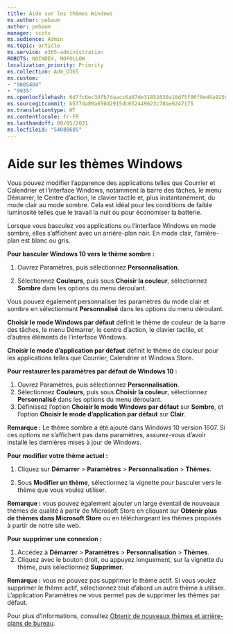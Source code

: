 ```yaml
---
title: Aide sur les thèmes Windows
ms.author: pebaum
author: pebaum
manager: scotv
ms.audience: Admin
ms.topic: article
ms.service: o365-administration
ROBOTS: NOINDEX, NOFOLLOW
localization_priority: Priority
ms.collection: Adm_O365
ms.custom:
- "9005404"
- "9935"
ms.openlocfilehash: 6d7fc6ec34fb7daacc6a07de31851630a10d75f06f0ed4a91565330e9eb9ff4e
ms.sourcegitcommit: b5f7da89a650d2915dc652449623c78be6247175
ms.translationtype: HT
ms.contentlocale: fr-FR
ms.lasthandoff: 08/05/2021
ms.locfileid: "54088685"
---
```

# <a name="help-with-windows-themes"></a>Aide sur les thèmes Windows

Vous pouvez modifier l’apparence des applications telles que Courrier et Calendrier et l’interface Windows, notamment la barre des tâches, le menu Démarrer, le Centre d’action, le clavier tactile et, plus instantanément, du mode clair au mode sombre. Cela est idéal pour les conditions de faible luminosité telles que le travail la nuit ou pour économiser la batterie.  

Lorsque vous basculez vos applications ou l’interface Windows en mode sombre, elles s’affichent avec un arrière-plan noir. En mode clair, l’arrière-plan est blanc ou gris.
 
**Pour basculer Windows 10 vers le thème sombre :**

1. Ouvrez Paramètres, puis sélectionnez **Personnalisation**.
  
1. Sélectionnez **Couleurs**, puis sous **Choisir la couleur**, sélectionnez **Sombre** dans les options du menu déroulant.

Vous pouvez également personnaliser les paramètres du mode clair et sombre en sélectionnant **Personnalisé** dans les options du menu déroulant.

**Choisir le mode Windows par défaut** définit le thème de couleur de la barre des tâches, le menu Démarrer, le centre d’action, le clavier tactile, et d’autres éléments de l’interface Windows.  

**Choisir le mode d’application par défaut** définit le thème de couleur pour les applications telles que Courrier, Calendrier et Windows Store.
 
**Pour restaurer les paramètres par défaut de Windows 10 :**

1. Ouvrez Paramètres, puis sélectionnez **Personnalisation**.  
1. Sélectionnez **Couleurs**, puis sous **Choisir la couleur**, sélectionnez **Personnalisé** dans les options du menu déroulant.  
1. Définissez l’option **Choisir le mode Windows par défaut** sur **Sombre**, et l’option **Choisir le mode d’application par défaut** sur **Clair**.

**Remarque :** Le thème sombre a été ajouté dans Windows 10 version 1607. Si ces options ne s’affichent pas dans paramètres, assurez-vous d’avoir installé les dernières mises à jour de Windows.

**Pour modifier votre thème actuel :**

1. Cliquez sur **Démarrer** > **Paramètres** > **Personnalisation** > **Thèmes**.  

1. Sous **Modifier un thème**, sélectionnez la vignette pour basculer vers le thème que vous voulez utiliser. 

**Remarque :** vous pouvez également ajouter un large éventail de nouveaux thèmes de qualité à partir de Microsoft Store en cliquant sur **Obtenir plus de thèmes dans Microsoft Store** ou en téléchargeant les thèmes proposés à partir de notre site web.

**Pour supprimer une connexion :**

1. Accédez à **Démarrer** > **Paramètres** > **Personnalisation** > **Thèmes**. 
1. Cliquez avec le bouton droit, ou appuyez longuement, sur la vignette du thème, puis sélectionnez **Supprimer**. 

**Remarque :** vous ne pouvez pas supprimer le thème actif. Si vous voulez supprimer le thème actif, sélectionnez tout d’abord un autre thème à utiliser. L’application Paramètres ne vous permet pas de supprimer les thèmes par défaut.

Pour plus d’informations, consultez [Obtenir de nouveaux thèmes et arrière-plans de bureau](https://support.microsoft.com/windows/get-new-themes-and-desktop-backgrounds-09e3e0a6-02e3-5ecd-22a1-5d048e3cb0d3).
